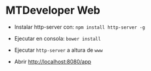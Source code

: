 # MTDeveloper Web

- Instalar http-server con: `npm install http-server -g`
- Ejecutar en consola: `bower install`
- Ejecutar `http-server` a altura de `www`

- Abrir <http://localhost:8080/app>
